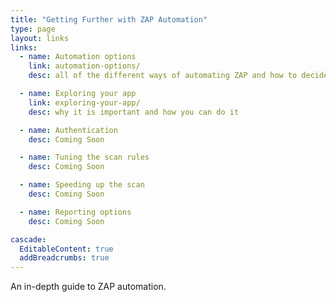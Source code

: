 ```yaml
---
title: "Getting Further with ZAP Automation"
type: page
layout: links
links:
  - name: Automation options
    link: automation-options/
    desc: all of the different ways of automating ZAP and how to decide which one to use

  - name: Exploring your app
    link: exploring-your-app/
    desc: why it is important and how you can do it

  - name: Authentication
    desc: Coming Soon

  - name: Tuning the scan rules
    desc: Coming Soon

  - name: Speeding up the scan
    desc: Coming Soon

  - name: Reporting options
    desc: Coming Soon

cascade:
  EditableContent: true
  addBreadcrumbs: true
---
```


An in-depth guide to ZAP automation.
